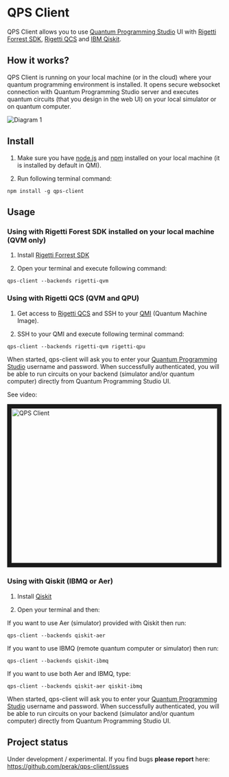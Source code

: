 QPS Client
==========

QPS Client allows you to use <a href="https://quantum-circuit.com" target="_blank">Quantum Programming Studio</a> UI with  <a href="https://www.rigetti.com/forest" target="_blank">Rigetti Forrest SDK</a>, <a href="https://www.rigetti.com/qcs" target="_blank">Rigetti QCS</a> and <a href="https://qiskit.org/" target="_blank">IBM Qiskit</a>.


## How it works?

QPS Client is running on your local machine (or in the cloud) where your quantum programming environment is installed. It opens secure websocket connection with Quantum Programming Studio server and executes quantum circuits (that you design in the web UI) on your local simulator or on quantum computer.

![Diagram 1](https://raw.githubusercontent.com/perak/qps-client/master/media/qps-client.png)


## Install

1. Make sure you have <a href="https://nodejs.org" target="_blank">node.js</a> and <a href="https://www.npmjs.com/" target="_blank">npm</a> installed on your local machine (it is installed by default in QMI).

2. Run following terminal command:

```
npm install -g qps-client
```


## Usage

### Using with Rigetti Forest SDK installed on your local machine (QVM only)

1. Install <a href="https://www.rigetti.com/forest" target="_blank">Rigetti Forrest SDK</a>

2. Open your terminal and execute following command:

```
qps-client --backends rigetti-qvm
```

### Using with Rigetti QCS (QVM and QPU)

1. Get access to <a href="https://www.rigetti.com/qcs" target="_blank">Rigetti QCS</a> and SSH to your <a href="https://www.rigetti.com/qcs/docs/intro-to-qcs#qmi" target="_blank">QMI</a> (Quantum Machine Image).

2. SSH to your QMI and execute following terminal command:

```
qps-client --backends rigetti-qvm rigetti-qpu
```

When started, qps-client will ask you to enter your <a href="https://quantum-circuit.com" target="_blank">Quantum Programming Studio</a> username and password. When successfully authenticated, you will be able to run circuits on your backend (simulator and/or quantum computer) directly from Quantum Programming Studio UI.

See video:

<a href="http://www.youtube.com/watch?feature=player_embedded&v=tbuvzv4Do6k" target="_blank"><img src="http://img.youtube.com/vi/tbuvzv4Do6k/0.jpg" alt="QPS Client" width="480" height="360" border="10" /></a>


### Using with Qiskit (IBMQ or Aer)

1. Install <a href="https://qiskit.org/" target="_blank">Qiskit</a>

2. Open your terminal and then:

If you want to use Aer (simulator) provided with Qiskit then run:
```
qps-client --backends qiskit-aer
```

If you want to use IBMQ (remote quantum computer or simulator) then run:
```
qps-client --backends qiskit-ibmq
```

If you want to use both Aer and IBMQ, type:

```
qps-client --backends qiskit-aer qiskit-ibmq
```

When started, qps-client will ask you to enter your <a href="https://quantum-circuit.com" target="_blank">Quantum Programming Studio</a> username and password. When successfully authenticated, you will be able to run circuits on your backend (simulator and/or quantum computer) directly from Quantum Programming Studio UI.


## Project status

Under development / experimental. If you find bugs **please report** here: https://github.com/perak/qps-client/issues

